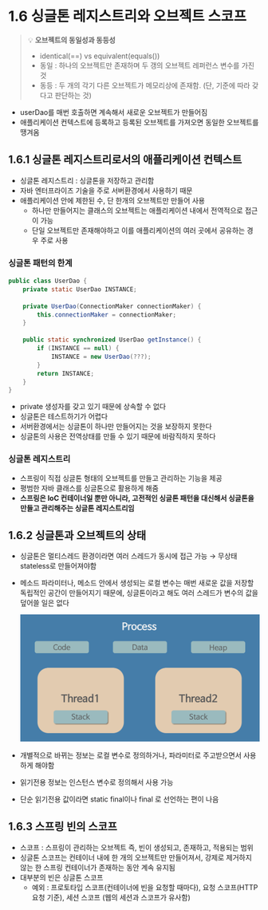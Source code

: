 # 1.6 싱글톤 레지스트리와 오브젝트 스코프


>💡 **오브젝트의 동일성과 동등성**
>- identical(==) vs equivalent(equals())
>- 동일 : 하나의 오브젝트만 존재하며 두 갱의 오브젝트 레퍼런스 변수를 가진 것
>- 동등 : 두 개의 각기 다른 오브젝트가 메모리상에 존재함. (단, 기준에 따라 갖다고 판단하는 것)


- userDao를 매번 호출하면 계속해서 새로운 오브젝트가 만들어짐
- 애플리케이션 컨텍스트에 등록하고 등록된 오브젝트를 가져오면 동일한 오브젝트를 땡겨옴

## 1.6.1 싱글톤 레지스트리로서의 애플리케이션 컨텍스트

- 싱글톤 레지스트리 : 싱글톤을 저장하고 관리함
- 자바 엔터프라이즈 기술을 주로 서버환경에서 사용하기 때문
- 애플리케이션 안에 제한된 수, 단 한개의 오브젝트만 만들어 사용
    - 하나만 만들어지는 클래스의 오브젝트는 애플리케이션 내에서 전역적으로 접근이 가능
    - 단일 오브젝트만 존재해야하고 이를 애플리케이션의 여러 곳에서 공유하는 경우 주로 사용

### 싱글톤 패턴의 한계

```java
public class UserDao {
	private static UserDao INSTANCE;

	private UserDao(ConnectionMaker connectionMaker) {
		this.connectionMaker = connectionMaker;
	}

	public static synchronized UserDao getInstance() {
		if (INSTANCE == null) {
			INSTANCE = new UserDao(???);
		}
		return INSTANCE;
	}
}
```

- private 생성자를 갖고 있기 때문에 상속할 수 없다
- 싱글톤은 테스트하기가 어렵다
- 서버환경에서는 싱글톤이 하나만 만들어지는 것을 보장하지 못한다
- 싱글톤의 사용은 전역상태를 만들 수 있기 때문에 바람직하지 못하다

### 싱글톤 레지스트리

- 스프링이 직접 싱글톤 형태의 오브젝트를 만들고 관리하는 기능을 제공
- 평범한 자바 클래스를 싱글톤으로 활용하게 해줌
- **스프링은 IoC 컨테이너일 뿐만 아니라, 고전적인 싱글톤 패턴을 대신해서 싱글톤을 만들고 관리해주는 싱글톤 레지스트리임**

## 1.6.2 싱글톤과 오브젝트의 상태

- 싱글톤은 멀티스레드 환경이라면 여러 스레드가 동시에 접근 가능 → 무상태 stateless로 만들어져야함
- 메소드 파라미터나, 메소드 안에서 생성되는 로컬 변수는 매번 새로운 값을 저장할 독립적인 공간이 만들어지기 때문에, 싱글톤이라고 해도 여러 스레드가 변수의 값을 덮어쓸 일은 없다

  ![Untitled](../img/Chap1/Untitled%2015.png)

- 개별적으로 바뀌는 정보는 로컬 변수로 정의하거나, 파라미터로 주고받으면서 사용하게 해야함
- 읽기전용 정보는 인스턴스 변수로 정의해서 사용 가능
- 단순 읽기전용 값이라면 static final이나 final 로 선언하는 편이 나음

## 1.6.3 스프링 빈의 스코프

- 스코프 : 스프링이 관리하는 오브젝트 즉, 빈이 생성되고, 존재하고, 적용되는 범위
- 싱글톤 스코프는 컨테이너 내에 한 개의 오브젝트만 만들어져서, 강제로 제거하지 않는 한 스프링 컨테이너가 존재하는 동안 계속 유지됨
- 대부분의 빈은 싱글톤 스코프
    - 예외 : 프로토타입 스코프(컨테이너에 빈을 요청할 때마다), 요청 스코프(HTTP 요청 기준), 세션 스코프 (웹의 세션과 스코프가 유사함)
